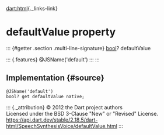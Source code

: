 [dart:html](../../dart-html/dart-html-library){._links-link}

defaultValue property
=====================

::: {#getter .section .multi-line-signature}
[bool](../../dart-core/bool-class)? defaultValue

::: {.features}
\@JSName(\'default\')
:::
:::

Implementation {#source}
--------------

``` {.language-dart data-language="dart"}
@JSName('default')
bool? get defaultValue native;
```

::: {._attribution}
© 2012 the Dart project authors\
Licensed under the BSD 3-Clause \"New\" or \"Revised\" License.\
<https://api.dart.dev/stable/2.18.5/dart-html/SpeechSynthesisVoice/defaultValue.html>
:::
